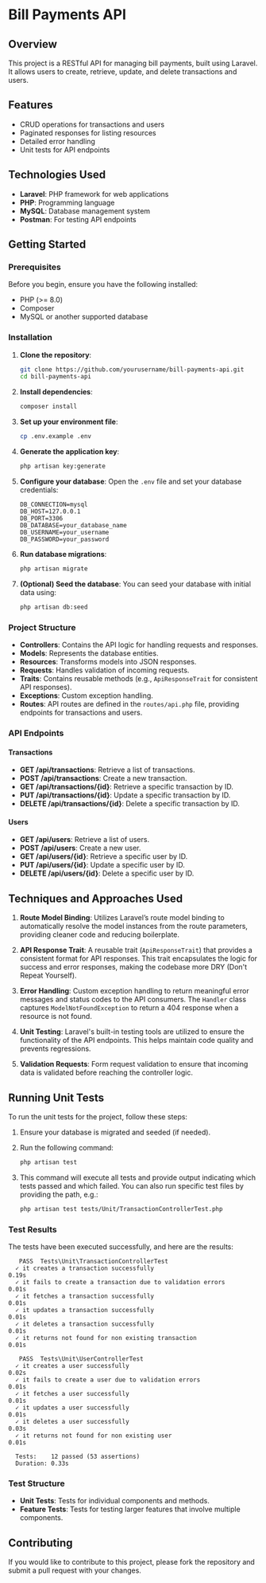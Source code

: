# Bill Payments API

## Overview

This project is a RESTful API for managing bill payments, built using Laravel. It allows users to create, retrieve, update, and delete transactions and users.

## Features

- CRUD operations for transactions and users
- Paginated responses for listing resources
- Detailed error handling
- Unit tests for API endpoints

## Technologies Used

- **Laravel**: PHP framework for web applications
- **PHP**: Programming language
- **MySQL**: Database management system
- **Postman**: For testing API endpoints

## Getting Started

### Prerequisites

Before you begin, ensure you have the following installed:

- PHP (>= 8.0)
- Composer
- MySQL or another supported database

### Installation

1. **Clone the repository**:
   ```bash
   git clone https://github.com/yourusername/bill-payments-api.git
   cd bill-payments-api
   ```

2. **Install dependencies**:
   ```bash
   composer install
   ```

3. **Set up your environment file**:
   ```bash
   cp .env.example .env
   ```

4. **Generate the application key**:
   ```bash
   php artisan key:generate
   ```

5. **Configure your database**: 
   Open the `.env` file and set your database credentials:
   ```env
   DB_CONNECTION=mysql
   DB_HOST=127.0.0.1
   DB_PORT=3306
   DB_DATABASE=your_database_name
   DB_USERNAME=your_username
   DB_PASSWORD=your_password
   ```

6. **Run database migrations**:
   ```bash
   php artisan migrate
   ```

7. **(Optional) Seed the database**: 
   You can seed your database with initial data using:
   ```bash
   php artisan db:seed
   ```

### Project Structure

- **Controllers**: Contains the API logic for handling requests and responses.
- **Models**: Represents the database entities.
- **Resources**: Transforms models into JSON responses.
- **Requests**: Handles validation of incoming requests.
- **Traits**: Contains reusable methods (e.g., `ApiResponseTrait` for consistent API responses).
- **Exceptions**: Custom exception handling.
- **Routes**: API routes are defined in the `routes/api.php` file, providing endpoints for transactions and users.

### API Endpoints

#### Transactions

- **GET /api/transactions**: Retrieve a list of transactions.
- **POST /api/transactions**: Create a new transaction.
- **GET /api/transactions/{id}**: Retrieve a specific transaction by ID.
- **PUT /api/transactions/{id}**: Update a specific transaction by ID.
- **DELETE /api/transactions/{id}**: Delete a specific transaction by ID.

#### Users

- **GET /api/users**: Retrieve a list of users.
- **POST /api/users**: Create a new user.
- **GET /api/users/{id}**: Retrieve a specific user by ID.
- **PUT /api/users/{id}**: Update a specific user by ID.
- **DELETE /api/users/{id}**: Delete a specific user by ID.

## Techniques and Approaches Used

1. **Route Model Binding**: Utilizes Laravel’s route model binding to automatically resolve the model instances from the route parameters, providing cleaner code and reducing boilerplate.

2. **API Response Trait**: A reusable trait (`ApiResponseTrait`) that provides a consistent format for API responses. This trait encapsulates the logic for success and error responses, making the codebase more DRY (Don't Repeat Yourself).

3. **Error Handling**: Custom exception handling to return meaningful error messages and status codes to the API consumers. The `Handler` class captures `ModelNotFoundException` to return a 404 response when a resource is not found.

4. **Unit Testing**: Laravel's built-in testing tools are utilized to ensure the functionality of the API endpoints. This helps maintain code quality and prevents regressions.

5. **Validation Requests**: Form request validation to ensure that incoming data is validated before reaching the controller logic.

## Running Unit Tests

To run the unit tests for the project, follow these steps:

1. Ensure your database is migrated and seeded (if needed).
2. Run the following command:
   ```bash
   php artisan test
   ```

3. This command will execute all tests and provide output indicating which tests passed and which failed. You can also run specific test files by providing the path, e.g.:
   ```bash
   php artisan test tests/Unit/TransactionControllerTest.php
   ```

### Test Results

The tests have been executed successfully, and here are the results:

```
   PASS  Tests\Unit\TransactionControllerTest
  ✓ it creates a transaction successfully                                                                                                        0.19s  
  ✓ it fails to create a transaction due to validation errors                                                                                    0.01s  
  ✓ it fetches a transaction successfully                                                                                                        0.01s  
  ✓ it updates a transaction successfully                                                                                                        0.01s  
  ✓ it deletes a transaction successfully                                                                                                        0.01s  
  ✓ it returns not found for non existing transaction                                                                                            0.01s  

   PASS  Tests\Unit\UserControllerTest
  ✓ it creates a user successfully                                                                                                               0.02s  
  ✓ it fails to create a user due to validation errors                                                                                           0.01s  
  ✓ it fetches a user successfully                                                                                                               0.01s  
  ✓ it updates a user successfully                                                                                                               0.01s  
  ✓ it deletes a user successfully                                                                                                               0.03s  
  ✓ it returns not found for non existing user                                                                                                   0.01s  

  Tests:    12 passed (53 assertions)
  Duration: 0.33s
```

### Test Structure

- **Unit Tests**: Tests for individual components and methods.
- **Feature Tests**: Tests for testing larger features that involve multiple components.

## Contributing

If you would like to contribute to this project, please fork the repository and submit a pull request with your changes.

